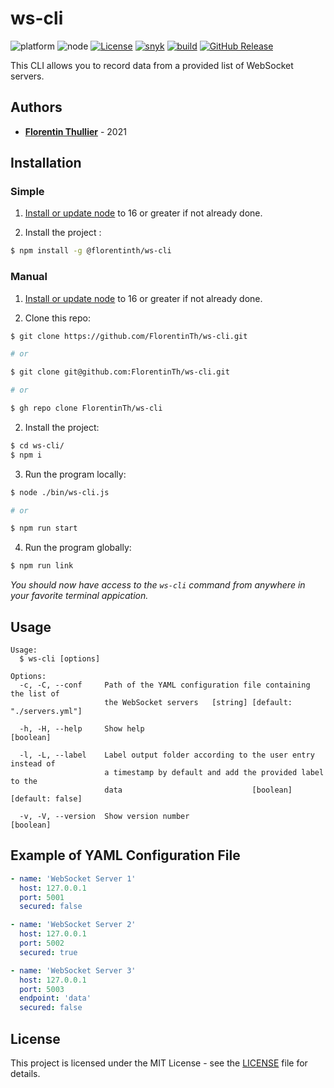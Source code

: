 # ws-cli

![platform](https://img.shields.io/badge/platform-linux--64%20%7C%20win--32%20%7C%20osx--64%20%7C%20win--64%20-lightgrey) ![node](https://img.shields.io/badge/node-%3E%3D16-blue) [![License](https://img.shields.io/github/license/FlorentinTh/ws-cli)](https://github.com/FlorentinTh/ws-cli/blob/master/LICENSE) [![snyk](https://github.com/FlorentinTh/ws-cli/actions/workflows/dependencies.yml/badge.svg)](https://github.com/FlorentinTh/ws-cli/actions/workflows/dependencies.yml) [![build](https://github.com/FlorentinTh/ws-cli/actions/workflows/build.yml/badge.svg)](https://github.com/FlorentinTh/ws-cli/actions/workflows/build.yml) [![GitHub Release](https://img.shields.io/github/release/FlorentinTh/ws-cli)](https://github.com/FlorentinTh/ws-cli/releases)

This CLI allows you to record data from a provided list of WebSocket servers.

## Authors

- [**Florentin Thullier**](https://github.com/FlorentinTh) - 2021

## Installation

### Simple

1. [Install or update node](https://nodejs.org/dist/latest-v16.x/) to 16 or greater if not already done.

2. Install the project :

```sh
$ npm install -g @florentinth/ws-cli
```

### Manual

1. [Install or update node](https://nodejs.org/dist/latest-v16.x/) to 16 or greater if not already done.

2. Clone this repo:
```sh
$ git clone https://github.com/FlorentinTh/ws-cli.git

# or

$ git clone git@github.com:FlorentinTh/ws-cli.git

# or

$ gh repo clone FlorentinTh/ws-cli

```

2. Install the project:

```sh
$ cd ws-cli/
$ npm i
```

3. Run the program locally:

```sh
$ node ./bin/ws-cli.js

# or

$ npm run start
```
4. Run the program globally:

```sh
$ npm run link
```
_You should now have access to the ```ws-cli``` command from anywhere in your favorite terminal appication._

## Usage
```
Usage:
  $ ws-cli [options]

Options:
  -c, -C, --conf     Path of the YAML configuration file containing the list of
                     the WebSocket servers   [string] [default: "./servers.yml"]

  -h, -H, --help     Show help                                         [boolean]

  -l, -L, --label    Label output folder according to the user entry instead of
                     a timestamp by default and add the provided label to the
                     data                             [boolean] [default: false]

  -v, -V, --version  Show version number                               [boolean]
```

## Example of YAML Configuration File

```yml
- name: 'WebSocket Server 1'
  host: 127.0.0.1
  port: 5001
  secured: false

- name: 'WebSocket Server 2'
  host: 127.0.0.1
  port: 5002
  secured: true

- name: 'WebSocket Server 3'
  host: 127.0.0.1
  port: 5003
  endpoint: 'data'
  secured: false
```

## License

This project is licensed under the MIT License - see the [LICENSE](LICENSE) file for details.
